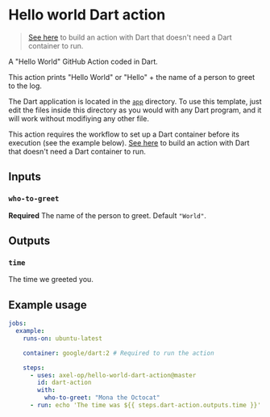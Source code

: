 # Hello world Dart action

> [See here](https://github.com/axel-op/self-contained-dart-action) to build an action with Dart that doesn't need a Dart container to run.

A "Hello World" GitHub Action coded in Dart.

This action prints "Hello World" or "Hello" + the name of a person to greet to the log.

The Dart application is located in the [`app`](./app) directory. To use this template, just edit the files inside this directory as you would with any Dart program, and it will work without modifiying any other file.

This action requires the workflow to set up a Dart container before its execution (see the example below). [See here](https://github.com/axel-op/self-contained-dart-action) to build an action with Dart that doesn't need a Dart container to run.

## Inputs

### `who-to-greet`

**Required** The name of the person to greet. Default `"World"`.

## Outputs

### `time`

The time we greeted you.

## Example usage

```yaml
jobs:
  example:
    runs-on: ubuntu-latest

    container: google/dart:2 # Required to run the action

    steps:
      - uses: axel-op/hello-world-dart-action@master
        id: dart-action
        with:
          who-to-greet: "Mona the Octocat"
      - run: echo 'The time was ${{ steps.dart-action.outputs.time }}'
```
